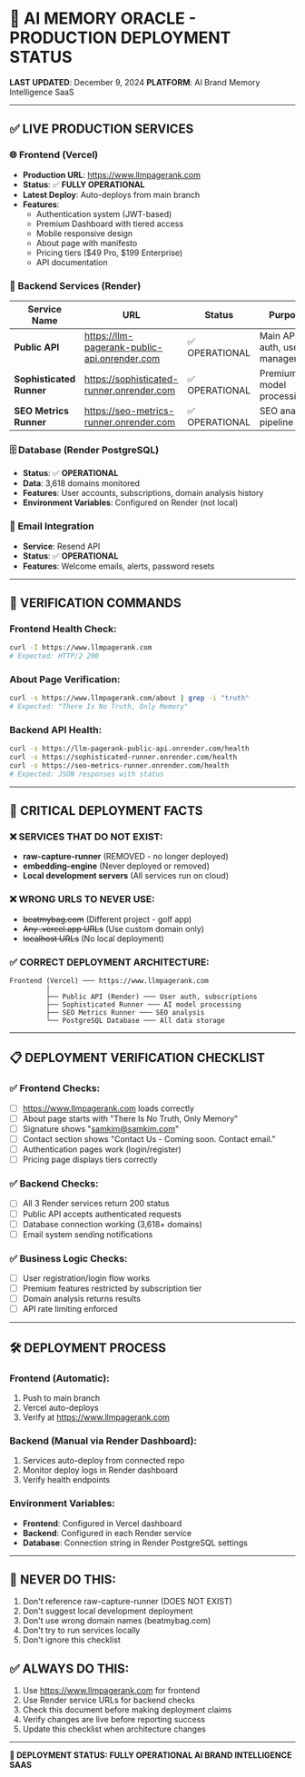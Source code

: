 # 🚀 AI MEMORY ORACLE - PRODUCTION DEPLOYMENT STATUS

**LAST UPDATED**: December 9, 2024
**PLATFORM**: AI Brand Memory Intelligence SaaS

---

## ✅ **LIVE PRODUCTION SERVICES**

### **🌐 Frontend (Vercel)**
- **Production URL**: https://www.llmpagerank.com
- **Status**: ✅ **FULLY OPERATIONAL**
- **Latest Deploy**: Auto-deploys from main branch
- **Features**: 
  - Authentication system (JWT-based)
  - Premium Dashboard with tiered access
  - Mobile responsive design
  - About page with manifesto
  - Pricing tiers ($49 Pro, $199 Enterprise)
  - API documentation

### **🔧 Backend Services (Render)**

| Service Name | URL | Status | Purpose | Environment |
|--------------|-----|--------|---------|-------------|
| **Public API** | https://llm-pagerank-public-api.onrender.com | ✅ OPERATIONAL | Main API, auth, user management | Production |
| **Sophisticated Runner** | https://sophisticated-runner.onrender.com | ✅ OPERATIONAL | Premium AI model processing | Production |
| **SEO Metrics Runner** | https://seo-metrics-runner.onrender.com | ✅ OPERATIONAL | SEO analysis pipeline | Production |

### **🗄️ Database (Render PostgreSQL)**
- **Status**: ✅ **OPERATIONAL**
- **Data**: 3,618 domains monitored
- **Features**: User accounts, subscriptions, domain analysis history
- **Environment Variables**: Configured on Render (not local)

### **📧 Email Integration**
- **Service**: Resend API
- **Status**: ✅ **OPERATIONAL**
- **Features**: Welcome emails, alerts, password resets

---

## 🎯 **VERIFICATION COMMANDS**

### **Frontend Health Check:**
```bash
curl -I https://www.llmpagerank.com
# Expected: HTTP/2 200
```

### **About Page Verification:**
```bash
curl -s https://www.llmpagerank.com/about | grep -i "truth"
# Expected: "There Is No Truth, Only Memory"
```

### **Backend API Health:**
```bash
curl -s https://llm-pagerank-public-api.onrender.com/health
curl -s https://sophisticated-runner.onrender.com/health
curl -s https://seo-metrics-runner.onrender.com/health
# Expected: JSON responses with status
```

---

## 🚨 **CRITICAL DEPLOYMENT FACTS**

### ❌ **SERVICES THAT DO NOT EXIST:**
- **raw-capture-runner** (REMOVED - no longer deployed)
- **embedding-engine** (Never deployed or removed)
- **Local development servers** (All services run on cloud)

### ❌ **WRONG URLS TO NEVER USE:**
- ~~beatmybag.com~~ (Different project - golf app)
- ~~Any .vercel.app URLs~~ (Use custom domain only)
- ~~localhost URLs~~ (No local deployment)

### ✅ **CORRECT DEPLOYMENT ARCHITECTURE:**
```
Frontend (Vercel) ─── https://www.llmpagerank.com
         │
         ├── Public API (Render) ─── User auth, subscriptions
         ├── Sophisticated Runner ─── AI model processing  
         ├── SEO Metrics Runner ─── SEO analysis
         └── PostgreSQL Database ─── All data storage
```

---

## 📋 **DEPLOYMENT VERIFICATION CHECKLIST**

### **✅ Frontend Checks:**
- [ ] https://www.llmpagerank.com loads correctly
- [ ] About page starts with "There Is No Truth, Only Memory"
- [ ] Signature shows "samkim@samkim.com"
- [ ] Contact section shows "Contact Us - Coming soon. Contact email."
- [ ] Authentication pages work (login/register)
- [ ] Pricing page displays tiers correctly

### **✅ Backend Checks:**
- [ ] All 3 Render services return 200 status
- [ ] Public API accepts authenticated requests
- [ ] Database connection working (3,618+ domains)
- [ ] Email system sending notifications

### **✅ Business Logic Checks:**
- [ ] User registration/login flow works
- [ ] Premium features restricted by subscription tier
- [ ] Domain analysis returns results
- [ ] API rate limiting enforced

---

## 🛠️ **DEPLOYMENT PROCESS**

### **Frontend (Automatic):**
1. Push to main branch
2. Vercel auto-deploys
3. Verify at https://www.llmpagerank.com

### **Backend (Manual via Render Dashboard):**
1. Services auto-deploy from connected repo
2. Monitor deploy logs in Render dashboard
3. Verify health endpoints

### **Environment Variables:**
- **Frontend**: Configured in Vercel dashboard
- **Backend**: Configured in each Render service
- **Database**: Connection string in Render PostgreSQL settings

---

## 🚫 **NEVER DO THIS:**

1. Don't reference raw-capture-runner (DOES NOT EXIST)
2. Don't suggest local development deployment
3. Don't use wrong domain names (beatmybag.com)
4. Don't try to run services locally
5. Don't ignore this checklist

## ✅ **ALWAYS DO THIS:**

1. Use https://www.llmpagerank.com for frontend
2. Use Render service URLs for backend checks
3. Check this document before making deployment claims
4. Verify changes are live before reporting success
5. Update this checklist when architecture changes

---

**🎉 DEPLOYMENT STATUS: FULLY OPERATIONAL AI BRAND INTELLIGENCE SAAS** 